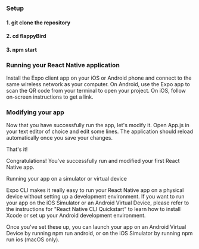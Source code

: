 ### Setup

#### 1. git clone the repository
#### 2. cd flappyBird
#### 3. npm start


### Running your React Native application

Install the Expo client app on your iOS or Android phone and connect to the same wireless network as your computer. On Android, use the Expo app to scan the QR code from your terminal to open your project. On iOS, follow on-screen instructions to get a link.

### Modifying your app

Now that you have successfully run the app, let's modify it. Open App.js in your text editor of choice and edit some lines. The application should reload automatically once you save your changes.

That's it!

Congratulations! You've successfully run and modified your first React Native app.

Running your app on a simulator or virtual device

Expo CLI makes it really easy to run your React Native app on a physical device without setting up a development environment. If you want to run your app on the iOS Simulator or an Android Virtual Device, please refer to the instructions for "React Native CLI Quickstart" to learn how to install Xcode or set up your Android development environment.

Once you've set these up, you can launch your app on an Android Virtual Device by running npm run android, or on the iOS Simulator by running npm run ios (macOS only).
